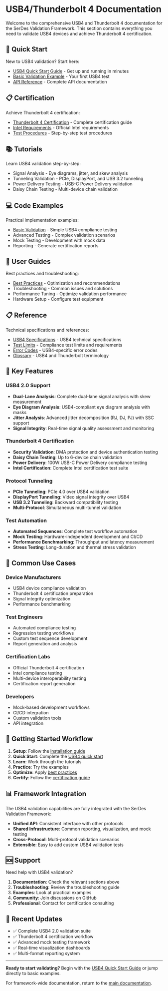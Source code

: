 # USB4/Thunderbolt 4 Documentation

Welcome to the comprehensive USB4 and Thunderbolt 4 documentation for the SerDes Validation Framework. This section contains everything you need to validate USB4 devices and achieve Thunderbolt 4 certification.

## 🚀 Quick Start

New to USB4 validation? Start here:

- [USB4 Quick Start Guide](quickstart.md) - Get up and running in minutes
- [Basic Validation Example](examples/basic-validation.md) - Your first USB4 test
- [API Reference](api-reference.md) - Complete API documentation

## 📋 Certification

Achieve Thunderbolt 4 certification:

- [Thunderbolt 4 Certification](certification/thunderbolt4.md) - Complete certification guide
- [Intel Requirements](certification/intel-requirements.md) - Official Intel requirements
- [Test Procedures](certification/test-procedures.md) - Step-by-step test procedures

## 📚 Tutorials

Learn USB4 validation step-by-step:

- Signal Analysis - Eye diagrams, jitter, and skew analysis
- Tunneling Validation - PCIe, DisplayPort, and USB 3.2 tunneling
- Power Delivery Testing - USB-C Power Delivery validation
- Daisy Chain Testing - Multi-device chain validation

## 💻 Code Examples

Practical implementation examples:

- [Basic Validation](examples/basic-validation.md) - Simple USB4 compliance testing
- Advanced Testing - Complex validation scenarios
- Mock Testing - Development with mock data
- Reporting - Generate certification reports

## 📖 User Guides

Best practices and troubleshooting:

- [Best Practices](guides/best-practices.md) - Optimization and recommendations
- Troubleshooting - Common issues and solutions
- Performance Tuning - Optimize validation performance
- Hardware Setup - Configure test equipment

## 📋 Reference

Technical specifications and references:

- [USB4 Specifications](reference/specifications.md) - USB4 technical specifications
- [Test Limits](reference/test-limits.md) - Compliance test limits and requirements
- [Error Codes](reference/error-codes.md) - USB4-specific error codes
- [Glossary](reference/glossary.md) - USB4 and Thunderbolt terminology

## 🔧 Key Features

### USB4 2.0 Support
- **Dual-Lane Analysis**: Complete dual-lane signal analysis with skew measurement
- **Eye Diagram Analysis**: USB4-compliant eye diagram analysis with masks
- **Jitter Analysis**: Advanced jitter decomposition (RJ, DJ, PJ) with SSC support
- **Signal Integrity**: Real-time signal quality assessment and monitoring

### Thunderbolt 4 Certification
- **Security Validation**: DMA protection and device authentication testing
- **Daisy Chain Testing**: Up to 6-device chain validation
- **Power Delivery**: 100W USB-C Power Delivery compliance testing
- **Intel Certification**: Complete Intel certification test suite

### Protocol Tunneling
- **PCIe Tunneling**: PCIe 4.0 over USB4 validation
- **DisplayPort Tunneling**: Video signal integrity over USB4
- **USB 3.2 Tunneling**: Backward compatibility testing
- **Multi-Protocol**: Simultaneous multi-tunnel validation

### Test Automation
- **Automated Sequences**: Complete test workflow automation
- **Mock Testing**: Hardware-independent development and CI/CD
- **Performance Benchmarking**: Throughput and latency measurement
- **Stress Testing**: Long-duration and thermal stress validation

## 🎯 Common Use Cases

### Device Manufacturers
- USB4 device compliance validation
- Thunderbolt 4 certification preparation
- Signal integrity optimization
- Performance benchmarking

### Test Engineers
- Automated compliance testing
- Regression testing workflows
- Custom test sequence development
- Report generation and analysis

### Certification Labs
- Official Thunderbolt 4 certification
- Intel compliance testing
- Multi-device interoperability testing
- Certification report generation

### Developers
- Mock-based development workflows
- CI/CD integration
- Custom validation tools
- API integration

## 🚦 Getting Started Workflow

1. **Setup**: Follow the [installation guide](../guides/installation.md)
2. **Quick Start**: Complete the [USB4 quick start](quickstart.md)
3. **Learn**: Work through the tutorials
4. **Practice**: Try the examples
5. **Optimize**: Apply [best practices](guides/best-practices.md)
6. **Certify**: Follow the [certification guide](certification/thunderbolt4.md)

## 📊 Framework Integration

The USB4 validation capabilities are fully integrated with the SerDes Validation Framework:

- **Unified API**: Consistent interface with other protocols
- **Shared Infrastructure**: Common reporting, visualization, and mock testing
- **Cross-Protocol**: Multi-protocol validation scenarios
- **Extensible**: Easy to add custom USB4 validation tests

## 🆘 Support

Need help with USB4 validation?

1. **Documentation**: Check the relevant sections above
2. **Troubleshooting**: Review the troubleshooting guide
3. **Examples**: Look at practical examples
4. **Community**: Join discussions on GitHub
5. **Professional**: Contact for certification consulting

## 🔄 Recent Updates

- ✅ Complete USB4 2.0 validation suite
- ✅ Thunderbolt 4 certification workflow
- ✅ Advanced mock testing framework
- ✅ Real-time visualization dashboards
- ✅ Multi-format reporting system

---

**Ready to start validating?** Begin with the [USB4 Quick Start Guide](quickstart.md) or jump directly to basic examples.

For framework-wide documentation, return to the [main documentation](../index.md).